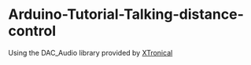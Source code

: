 # Arduino-Tutorial-Talking-distance-control


Using the DAC_Audio library provided by [XTronical](https://www.xtronical.com/the-dacaudio-library-download-and-installation/)
